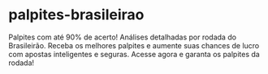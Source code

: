 # palpites-brasileirao
Palpites com até 90% de acerto! Análises detalhadas por rodada do Brasileirão. Receba os melhores palpites e aumente suas chances de lucro com apostas inteligentes e seguras. Acesse agora e garanta os palpites da rodada!
